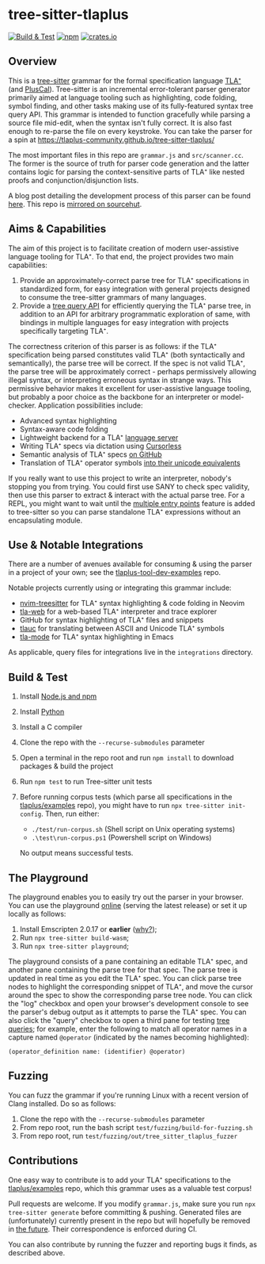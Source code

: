 # tree-sitter-tlaplus
[![Build & Test](https://github.com/tlaplus-community/tree-sitter-tlaplus/actions/workflows/ci.yml/badge.svg)](https://github.com/tlaplus-community/tree-sitter-tlaplus/actions/workflows/ci.yml)
[![npm](https://img.shields.io/npm/v/@tlaplus/tree-sitter-tlaplus.svg)](https://www.npmjs.com/package/@tlaplus/tree-sitter-tlaplus)
[![crates.io](https://img.shields.io/crates/v/tree-sitter-tlaplus.svg)](https://crates.io/crates/tree-sitter-tlaplus)

## Overview
This is a [tree-sitter](https://tree-sitter.github.io/tree-sitter/) grammar for the formal specification language [TLA⁺](https://en.wikipedia.org/wiki/TLA%2B) (and [PlusCal](https://en.wikipedia.org/wiki/PlusCal)).
Tree-sitter is an incremental error-tolerant parser generator primarily aimed at language tooling such as highlighting, code folding, symbol finding, and other tasks making use of its fully-featured syntax tree query API.
This grammar is intended to function gracefully while parsing a source file mid-edit, when the syntax isn't fully correct.
It is also fast enough to re-parse the file on every keystroke.
You can take the parser for a spin at https://tlaplus-community.github.io/tree-sitter-tlaplus/

The most important files in this repo are `grammar.js` and `src/scanner.cc`.
The former is the source of truth for parser code generation and the latter contains logic for parsing the context-sensitive parts of TLA⁺ like nested proofs and conjunction/disjunction lists.

A blog post detailing the development process of this parser can be found [here](https://ahelwer.ca/post/2023-01-11-tree-sitter-tlaplus/).
This repo is [mirrored on sourcehut](https://git.sr.ht/~ahelwer/tree-sitter-tlaplus).

## Aims & Capabilities
The aim of this project is to facilitate creation of modern user-assistive language tooling for TLA⁺.
To that end, the project provides two main capabilities:
1. Provide an approximately-correct parse tree for TLA⁺ specifications in standardized form, for easy integration with general projects designed to consume the tree-sitter grammars of many languages.
1. Provide a [tree query API](https://tree-sitter.github.io/tree-sitter/using-parsers#pattern-matching-with-queries) for efficiently querying the TLA⁺ parse tree, in addition to an API for arbitrary programmatic exploration of same, with bindings in multiple languages for easy integration with projects specifically targeting TLA⁺.

The correctness criterion of this parser is as follows: if the TLA⁺ specification being parsed constitutes valid TLA⁺ (both syntactically and semantically), the parse tree will be correct.
If the spec is not valid TLA⁺, the parse tree will be approximately correct - perhaps permissively allowing illegal syntax, or interpreting erroneous syntax in strange ways.
This permissive behavior makes it excellent for user-assistive language tooling, but probably a poor choice as the backbone for an interpreter or model-checker.
Application possibilities include:
 * Advanced syntax highlighting
 * Syntax-aware code folding
 * Lightweight backend for a TLA⁺ [language server](https://microsoft.github.io/language-server-protocol/)
 * Writing TLA⁺ specs via dictation using [Cursorless](https://github.com/pokey/cursorless-vscode)
 * Semantic analysis of TLA⁺ specs [on GitHub](https://github.com/github/semantic)
 * Translation of TLA⁺ operator symbols [into their unicode equivalents](https://github.com/tlaplus-community/tlauc)

If you really want to use this project to write an interpreter, nobody's stopping you from trying.
You could first use SANY to check spec validity, then use this parser to extract & interact with the actual parse tree.
For a REPL, you might want to wait until the [multiple entry points](https://github.com/tree-sitter/tree-sitter/issues/870) feature is added to tree-sitter so you can parse standalone TLA⁺ expressions without an encapsulating module.

## Use & Notable Integrations
There are a number of avenues available for consuming & using the parser in a project of your own; see the [tlaplus-tool-dev-examples](https://github.com/tlaplus-community/tlaplus-tool-dev-examples) repo.

Notable projects currently using or integrating this grammar include:
 * [nvim-treesitter](https://github.com/nvim-treesitter/nvim-treesitter) for TLA⁺ syntax highlighting & code folding in Neovim
 * [tla-web](https://github.com/will62794/tla-web) for a web-based TLA⁺ interpreter and trace explorer
 * GitHub for syntax highlighting of TLA⁺ files and snippets
 * [tlauc](https://github.com/tlaplus-community/tlauc) for translating between ASCII and Unicode TLA⁺ symbols
 * [tla-mode](https://github.com/carlthuringer/tla-mode) for TLA⁺ syntax highlighting in Emacs

As applicable, query files for integrations live in the `integrations` directory.

## Build & Test
1. Install [Node.js and npm](https://docs.npmjs.com/downloading-and-installing-node-js-and-npm)
1. Install [Python](https://www.python.org/downloads/)
1. Install a C compiler
1. Clone the repo with the `--recurse-submodules` parameter
1. Open a terminal in the repo root and run `npm install` to download packages & build the project
1. Run `npm test` to run Tree-sitter unit tests
1. Before running corpus tests (which parse all specifications in the [tlaplus/examples](https://github.com/tlaplus/examples) repo), you might have to run `npx tree-sitter init-config`. Then, run either:

   - `./test/run-corpus.sh` (Shell script on Unix operating systems)
   - `.\test\run-corpus.ps1` (Powershell script on Windows)

   No output means successful tests.

## The Playground
The playground enables you to easily try out the parser in your browser.
You can use the playground [online](https://tlaplus-community.github.io/tree-sitter-tlaplus/) (serving the latest release) or set it up locally as follows:
1. Install Emscripten 2.0.17 or **earlier** ([why?](https://github.com/tree-sitter/tree-sitter/issues/1098#issuecomment-842326203));
1. Run `npx tree-sitter build-wasm`;
1. Run `npx tree-sitter playground`;

The playground consists of a pane containing an editable TLA⁺ spec, and another pane containing the parse tree for that spec.
The parse tree is updated in real time as you edit the TLA⁺ spec.
You can click parse tree nodes to highlight the corresponding snippet of TLA⁺, and move the cursor around the spec to show the corresponding parse tree node.
You can click the "log" checkbox and open your browser's development console to see the parser's debug output as it attempts to parse the TLA⁺ spec.
You can also click the "query" checkbox to open a third pane for testing [tree queries](https://tree-sitter.github.io/tree-sitter/using-parsers#pattern-matching-with-queries); for example, enter the following to match all operator names in a capture named `@operator` (indicated by the names becoming highlighted):
```
(operator_definition name: (identifier) @operator)
```

## Fuzzing
You can fuzz the grammar if you're running Linux with a recent version of Clang installed.
Do so as follows:
1. Clone the repo with the `--recurse-submodules` parameter
2. From repo root, run the bash script `test/fuzzing/build-for-fuzzing.sh`
3. From repo root, run `test/fuzzing/out/tree_sitter_tlaplus_fuzzer`

## Contributions
One easy way to contribute is to add your TLA⁺ specifications to the [tlaplus/examples](https://github.com/tlaplus/examples) repo, which this grammar uses as a valuable test corpus!

Pull requests are welcome. If you modify `grammar.js`, make sure you run `npx tree-sitter generate` before committing & pushing.
Generated files are (unfortunately) currently present in the repo but will hopefully be removed in [the future](https://github.com/tree-sitter/tree-sitter/discussions/1243).
Their correspondence is enforced during CI.

You can also contribute by running the fuzzer and reporting bugs it finds, as described above.

